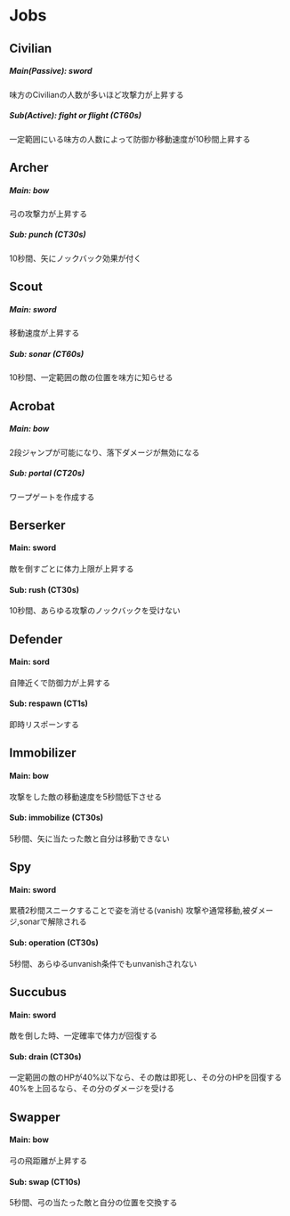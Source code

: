# Jobs

## Civilian

##### Main(Passive): sword

味方のCivilianの人数が多いほど攻撃力が上昇する

##### Sub(Active): fight or flight (CT60s)

一定範囲にいる味方の人数によって防御か移動速度が10秒間上昇する


## Archer

##### Main: bow

弓の攻撃力が上昇する

##### Sub: punch (CT30s)

10秒間、矢にノックバック効果が付く


## Scout

##### Main: sword

移動速度が上昇する

##### Sub: sonar (CT60s)

10秒間、一定範囲の敵の位置を味方に知らせる


## Acrobat

##### Main: bow

2段ジャンプが可能になり、落下ダメージが無効になる

##### Sub: portal (CT20s)

ワープゲートを作成する 


## Berserker

#### Main: sword

敵を倒すごとに体力上限が上昇する

#### Sub: rush (CT30s)

10秒間、あらゆる攻撃のノックバックを受けない


## Defender

#### Main: sord

自陣近くで防御力が上昇する

#### Sub: respawn (CT1s)

即時リスポーンする


## Immobilizer

#### Main: bow

攻撃をした敵の移動速度を5秒間低下させる

#### Sub: immobilize (CT30s)

5秒間、矢に当たった敵と自分は移動できない


## Spy

#### Main: sword

累積2秒間スニークすることで姿を消せる(vanish)
攻撃や通常移動,被ダメージ,sonarで解除される

#### Sub: operation (CT30s)

5秒間、あらゆるunvanish条件でもunvanishされない


## Succubus

#### Main: sword

敵を倒した時、一定確率で体力が回復する

#### Sub: drain (CT30s)

一定範囲の敵のHPが40%以下なら、その敵は即死し、その分のHPを回復する
40%を上回るなら、その分のダメージを受ける


## Swapper

#### Main: bow

弓の飛距離が上昇する

#### Sub: swap (CT10s)

5秒間、弓の当たった敵と自分の位置を交換する


